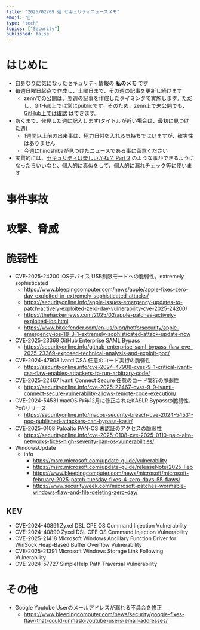 ```yaml
---
title: "2025/02/09 週 セキュリティニュースメモ"
emoji: "🔖"
type: "tech"
topics: ["Security"]
published: false
---
```


# はじめに
* 自身なりに気になったセキュリティ情報の **私のメモ** です
* 毎週日曜日起点で作成し、土曜日まで、その週の記事を更新し続けます
    * zennでの公開は、翌週の記事を作成したタイミングで実施します。ただし、GitHub上では常にpublicです。そのため、zenn上で未公開でも、[GitHub上では確認](https://github.com/hinoshiba/zenn.dev/tree/main/articles) はできます。
* あくまで、発見した週に記入します(タイトルが近い場合は、最初に見つけた週)
    * 1週間以上前の出来事は、極力日付を入れる気持ちではいますが、確実性はありません
    * 今週にhinoshibaが見つけたニュースである事に留意ください
* 実質的には、[セキュリティは楽しいかね？ Part 2](https://negi.hatenablog.com/) のような事ができるようになったらいいなと、個人的に真似をして、個人的に漏れチェック等に使います

# 事件事故

# 攻撃、脅威

# 脆弱性

* CVE-2025-24200 iOSデバイス USB制限モードへの脆弱性。extremely sophisticated
    * https://www.bleepingcomputer.com/news/apple/apple-fixes-zero-day-exploited-in-extremely-sophisticated-attacks/
    * https://securityonline.info/apple-issues-emergency-updates-to-patch-actively-exploited-zero-day-vulnerability-cve-2025-24200/
    * https://thehackernews.com/2025/02/apple-patches-actively-exploited-ios.html
    * https://www.bitdefender.com/en-us/blog/hotforsecurity/apple-emergency-ios-18-3-1-extremely-sophisticated-attack-update-now
* CVE-2025-23369 GitHub Enterprise SAML Bypass
    * https://securityonline.info/github-enterprise-saml-bypass-flaw-cve-2025-23369-exposed-technical-analysis-and-exploit-poc/
* CVE-2024-47908 Ivanti CSA 任意のコード実行の脆弱性
    * https://securityonline.info/cve-2024-47908-cvss-9-1-critical-ivanti-csa-flaw-enables-attackers-to-run-arbitrary-code/
* CVE-2025-22467 Ivanti Connect Secure 任意のコード実行の脆弱性
    * https://securityonline.info/cve-2025-22467-cvss-9-9-ivanti-connect-secure-vulnerability-allows-remote-code-execution/
* CVE-2024-54531 macOS 昨年12月に修正されたKASLR Bypassの脆弱性、PoCリリース
    * https://securityonline.info/macos-security-breach-cve-2024-54531-poc-published-attackers-can-bypass-kaslr/
* CVE-2025-0108 Paloalto PAN-OS 未認証のアクセスの脆弱性
    * https://securityonline.info/cve-2025-0108-cve-2025-0110-palo-alto-networks-fixes-high-severity-pan-os-vulnerabilities/
* WindowsUpdate
    * info
        * https://msrc.microsoft.com/update-guide/vulnerability
        * https://msrc.microsoft.com/update-guide/releaseNote/2025-Feb
        * https://www.bleepingcomputer.com/news/microsoft/microsoft-february-2025-patch-tuesday-fixes-4-zero-days-55-flaws/
        * https://www.securityweek.com/microsoft-patches-wormable-windows-flaw-and-file-deleting-zero-day/

## KEV
* CVE-2024-40891 Zyxel DSL CPE OS Command Injection Vulnerability
* CVE-2024-40890 Zyxel DSL CPE OS Command Injection Vulnerability
* CVE-2025-21418 Microsoft Windows Ancillary Function Driver for WinSock Heap-Based Buffer Overflow Vulnerability
* CVE-2025-21391 Microsoft Windows Storage Link Following Vulnerability
* CVE-2024-57727 SimpleHelp Path Traversal Vulnerability

# その他
* Google Youtube Userのメールアドレスが漏れる不具合を修正
    * https://www.bleepingcomputer.com/news/security/google-fixes-flaw-that-could-unmask-youtube-users-email-addresses/
